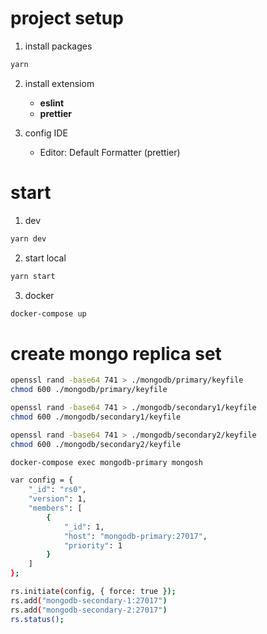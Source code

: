 # project setup

1. install packages

```sh
yarn
```

2. install extensiom

   - **eslint**
   - **prettier**

3. config IDE
   - Editor: Default Formatter (prettier)

# start

1. dev

```sh
yarn dev
```

2. start local

```sh
yarn start
```

3. docker

```sh
docker-compose up
```

# create mongo replica set
```sh
openssl rand -base64 741 > ./mongodb/primary/keyfile
chmod 600 ./mongodb/primary/keyfile   

openssl rand -base64 741 > ./mongodb/secondary1/keyfile
chmod 600 ./mongodb/secondary1/keyfile   

openssl rand -base64 741 > ./mongodb/secondary2/keyfile
chmod 600 ./mongodb/secondary2/keyfile   
```

```sh
docker-compose exec mongodb-primary mongosh
```

```sh
var config = {
    "_id": "rs0",
    "version": 1,
    "members": [
        {
            "_id": 1,
            "host": "mongodb-primary:27017",
            "priority": 1
        }
    ]
};

rs.initiate(config, { force: true });
rs.add("mongodb-secondary-1:27017")
rs.add("mongodb-secondary-2:27017")
rs.status();
```